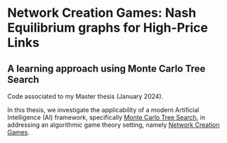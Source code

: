 # Network Creation Games: Nash Equilibrium graphs for High-Price Links 
## A learning approach using Monte Carlo Tree Search
Code associated to my Master thesis (January 2024). 

In this thesis, we investigate the applicability of a modern Artificial Intelligence (AI) framework, specifically [Monte Carlo Tree Search](http://www.incompleteideas.net/609%20dropbox/other%20readings%20and%20resources/MCTS-survey.pdf), in addressing an algorithmic game theory setting, namely [Network Creation Games](https://dl.acm.org/doi/10.1145/872035.872088).